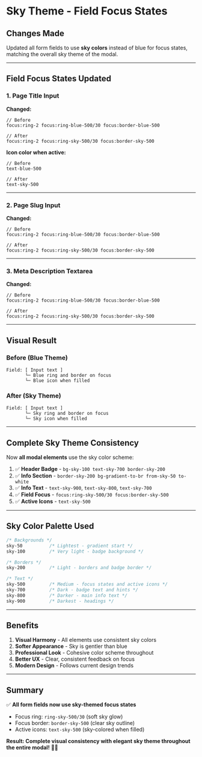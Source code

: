 # Sky Theme - Field Focus States

## Changes Made

Updated all form fields to use **sky colors** instead of blue for focus states, matching the overall sky theme of the modal.

---

## Field Focus States Updated

### 1. Page Title Input
**Changed:**
```tsx
// Before
focus:ring-2 focus:ring-blue-500/30 focus:border-blue-500

// After
focus:ring-2 focus:ring-sky-500/30 focus:border-sky-500
```

**Icon color when active:**
```tsx
// Before
text-blue-500

// After
text-sky-500
```

---

### 2. Page Slug Input
**Changed:**
```tsx
// Before
focus:ring-2 focus:ring-blue-500/30 focus:border-blue-500

// After
focus:ring-2 focus:ring-sky-500/30 focus:border-sky-500
```

---

### 3. Meta Description Textarea
**Changed:**
```tsx
// Before
focus:ring-2 focus:ring-blue-500/30 focus:border-blue-500

// After
focus:ring-2 focus:ring-sky-500/30 focus:border-sky-500
```

---

## Visual Result

### Before (Blue Theme)
```
Field: [ Input text ]
       └─ Blue ring and border on focus
       └─ Blue icon when filled
```

### After (Sky Theme)
```
Field: [ Input text ]
       └─ Sky ring and border on focus
       └─ Sky icon when filled
```

---

## Complete Sky Theme Consistency

Now **all modal elements** use the sky color scheme:

1. ✅ **Header Badge** - `bg-sky-100 text-sky-700 border-sky-200`
2. ✅ **Info Section** - `border-sky-200 bg-gradient-to-br from-sky-50 to-white`
3. ✅ **Info Text** - `text-sky-900`, `text-sky-800`, `text-sky-700`
4. ✅ **Field Focus** - `focus:ring-sky-500/30 focus:border-sky-500`
5. ✅ **Active Icons** - `text-sky-500`

---

## Sky Color Palette Used

```css
/* Backgrounds */
sky-50          /* Lightest - gradient start */
sky-100         /* Very light - badge background */

/* Borders */
sky-200         /* Light - borders and badge border */

/* Text */
sky-500         /* Medium - focus states and active icons */
sky-700         /* Dark - badge text and hints */
sky-800         /* Darker - main info text */
sky-900         /* Darkest - headings */
```

---

## Benefits

1. **Visual Harmony** - All elements use consistent sky colors
2. **Softer Appearance** - Sky is gentler than blue
3. **Professional Look** - Cohesive color scheme throughout
4. **Better UX** - Clear, consistent feedback on focus
5. **Modern Design** - Follows current design trends

---

## Summary

✅ **All form fields now use sky-themed focus states**
- Focus ring: `ring-sky-500/30` (soft sky glow)
- Focus border: `border-sky-500` (clear sky outline)
- Active icons: `text-sky-500` (sky-colored when filled)

**Result: Complete visual consistency with elegant sky theme throughout the entire modal!** 🎨✨

